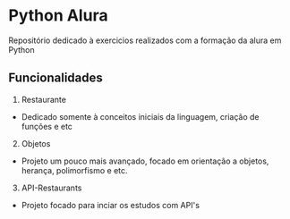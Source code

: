 
# Python Alura

Repositório dedicado à exercicios realizados com a formação da alura em Python


## Funcionalidades

1. Restaurante
- Dedicado somente à conceitos iniciais da linguagem, criação de funções e etc
2. Objetos
- Projeto um pouco mais avançado, focado em orientação a objetos, herança, polimorfismo e etc.
3. API-Restaurants
- Projeto focado para inciar os estudos com API's 
